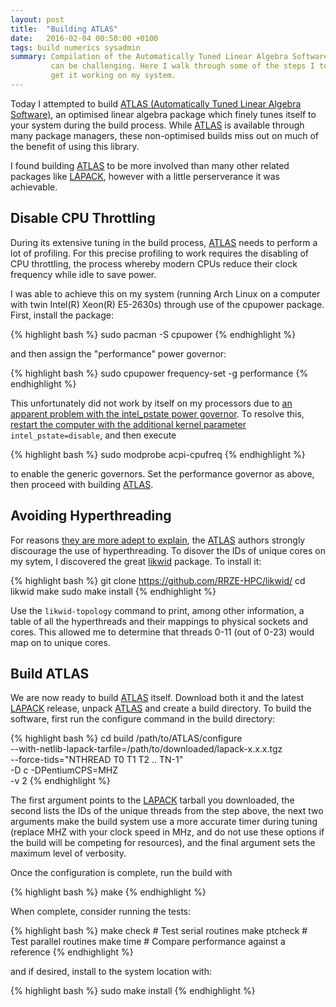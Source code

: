 ```yaml
---
layout: post
title:  "Building ATLAS"
date:   2016-02-04 00:50:00 +0100
tags: build numerics sysadmin
summary: Compilation of the Automatically Tuned Linear Algebra Software (ATLAS)
         can be challenging. Here I walk through some of the steps I took to
         get it working on my system.
---
```


Today I attempted to build [ATLAS (Automatically Tuned Linear Algebra
Software)][ATLAS], an optimised linear algebra package which finely tunes
itself to your system during the build process. While [ATLAS] is available
through many package managers, these non-optimised builds miss out on much of
the benefit of using this library.

I found building [ATLAS] to be more involved than many other related packages
like [LAPACK], however with a little perserverance it was achievable.

## Disable CPU Throttling

During its extensive tuning in the build process, [ATLAS] needs to perform a
lot of profiling. For this precise profiling to work requires the disabling of
CPU throttling, the process whereby modern CPUs reduce their clock frequency
while idle to save power.

I was able to achieve this on my system (running Arch Linux on a computer with
twin Intel(R) Xeon(R) E5-2630s) through use of the cpupower package. First,
install the package:

{% highlight bash %}
sudo pacman -S cpupower
{% endhighlight %}

and then assign the "performance" power governor:

{% highlight bash %}
sudo cpupower frequency-set -g performance
{% endhighlight %}

This unfortunately did not work by itself on my processors due to [an apparent
problem with the intel\_pstate power governor][jousse.org]. To resolve this,
[restart the computer with the additional kernel parameter][grubkernel]
``intel_pstate=disable``, and then execute

{% highlight bash %}
sudo modprobe acpi-cpufreq
{% endhighlight %}

to enable the generic governors. Set the performance governor as above, then
proceed with building [ATLAS].

## Avoiding Hyperthreading

For reasons [they are more adept to explain][ATLAS HT], the [ATLAS] authors
strongly discourage the use of hyperthreading. To disover the IDs of unique
cores on my sytem, I discovered the great [likwid] package. To install it:

{% highlight bash %}
git clone https://github.com/RRZE-HPC/likwid/
cd likwid
make
sudo make install
{% endhighlight %}

Use the ``likwid-topology`` command to print, among other information, a table
of all the hyperthreads and their mappings to physical sockets and cores. This
allowed me to determine that threads 0-11 (out of 0-23) would map on to unique
cores.

## Build ATLAS

We are now ready to build [ATLAS] itself. Download both it and the latest
[LAPACK] release, unpack [ATLAS] and create a build directory. To build the
software, first run the configure command in the build directory:

{% highlight bash %}
cd build
/path/to/ATLAS/configure \
    --with-netlib-lapack-tarfile=/path/to/downloaded/lapack-x.x.x.tgz \
    --force-tids="NTHREAD T0 T1 T2 .. TN-1" \
    -D c -DPentiumCPS=MHZ \
    -v 2
{% endhighlight %}

The first argument points to the [LAPACK] tarball you downloaded, the second
lists the IDs of the unique threads from the step above, the next two arguments
make the build system use a more accurate timer during tuning (replace MHZ with
your clock speed in MHz, and do not use these options if the build will be
competing for resources), and the final argument sets the maximum level of
verbosity.

Once the configuration is complete, run the build with

{% highlight bash %}
make
{% endhighlight %}

When complete, consider running the tests:

{% highlight bash %}
make check   # Test serial routines
make ptcheck # Test parallel routines
make time    # Compare performance against a reference
{% endhighlight %}

and if desired, install to the system location with:

{% highlight bash %}
sudo make install
{% endhighlight %}

[ATLAS]:      http://math-atlas.sourceforge.net/
[ATLAS HT]:   http://math-atlas.sourceforge.net/atlas_install/node21.html
[LAPACK]:     http://www.netlib.org/lapack/
[jousse.org]: http://vincent.jousse.org/tech/archlinux-compile-lapack-atlas-kaldi/
[grubkernel]: http://askubuntu.com/a/19487/293498
[likwid]:     https://github.com/RRZE-HPC/likwid/
